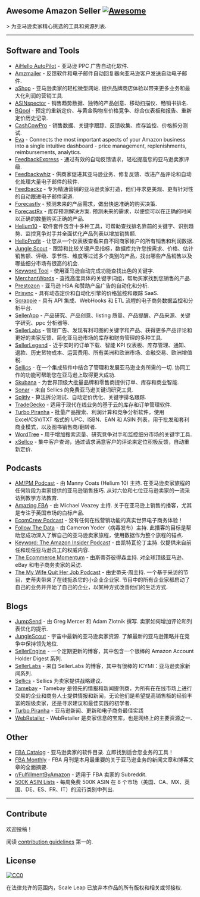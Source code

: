 <div class="github-widget" data-repo="ScaleLeap/awesome-amazon-seller"></div>

## Awesome Amazon Seller [![Awesome](https://awesome.re/badge.svg)](https://awesome.re)

&gt; 为亚马逊卖家精心挑选的工具和资源列表.



---

## Software and Tools

- [AiHello AutoPilot](https://www.aihello.com/) - 亚马逊 PPC 广告自动化软件.
- [Amzmailer](https://amzmailer.com/) - 反馈软件和电子邮件自动回复器向亚马逊客户发送自动电子邮件.
- [aShop](https://ashop.co)  - 亚马逊卖家的轻松微型网站. 提供品牌商店体验以带来更多业务和最大化利润的营销工具.
- [ASINspector](https://asinspector.com/) - 销售趋势数据、独特的产品创意、移动扫描仪、畅销书排名.
- [BQool](https://www.bqool.com/) - 预定的重新定价、与黄金购物车价格竞争、综合仪表板和报告、重新定价历史记录.
- [CashCowPro](https://www.cashcowpro.com/) - 销售数据、关键字跟踪、反馈收集、库存监控、价格拆分测试.
- [Eva](https://eva.guru/) - Connects the most important aspects of your Amazon business into a single intuitive dashboard - price management, replenishments, reimbursements, analytics.
- [FeedbackExpress](https://www.feedbackexpress.com/) - 通过有效的自动反馈请求，轻松提高您的亚马逊卖家评级.
- [Feedbackwhiz](https://www.feedbackwhiz.com/) - 供商家促进其亚马逊业务、修复反馈、改进产品评论和自动化处理大量电子邮件的软件.
- [Feedbackz](https://www.feedbackz.com/) - 专为精通营销的亚马逊卖家打造，他们寻求更美观、更有针对性的自动跟进电子邮件渠道.
- [Forecastly](https://www.forecast.ly/) - 预测未来的产品需求，做出快速准确的购买决策.
- [ForecastRx](https://www.forecastrx.com/)  - 库存预测解决方案. 预测未来的需求，以便您可以在正确的时间以正确的数量购买正确的产品.
- [Helium10](https://www.helium10.com/) - 软件套件包含十多种工具，可帮助查找排名靠前的关键字、识别趋势、监控竞争对手并全面优化产品列表以增加销售额.
- [HelloProfit](https://helloprofit.com/) - 让您从一个仪表板查看来自不同商家帐户的所有销售和利润数据.
- [Jungle Scout](https://www.junglescout.com/) - 跟踪和比较关键产品指标，数据库允许您按需求、价格、估计销售额、评级、季节性、维度等过滤多个类别的产品，找出哪些产品销售以及哪些细分市场有很高的机会.
- [Keyword Tool](https://keywordtool.io/amazon) - 使用亚马逊自动完成功能查找出色的关键字.
- [MerchantWords](https://www.merchantwords.com/) - 查找高度具体的关键字词组，帮助买家找到您销售的产品.
- [Prestozon](https://prestozon.com/) - 亚马逊 HSA 和赞助产品广告的自动化和分析.
- [Prisync](https://prisync.com/) - 具有动态定价和自动化引擎的价格监控和跟踪 SaaS.
- [Scrappie](https://scrappie.app) - 具有 API 集成、WebHooks 和 ETL 流程的电子商务数据监控和分析平台.
- [SellerApp](https://www.sellerapp.com/) - 产品研究、产品创意、listing 质量、产品提醒、产品来源、关键字研究、ppc 分析器等.
- [SellerLabs](https://www.sellerlabs.com/tools/) - 管理广告、发现有利可图的关键字和产品、获得更多产品评论和更好的卖家反馈、简化亚马逊市场的库存和财务管理的多种工具.
- [SellerLegend](https://sellerlegend.com/) - 近乎实时的订单下载、智能 KPI 仪表板、库存管理、通知、退款、历史货物成本、运营费用、所有美洲和欧洲市场、金融交易、欧洲增值税.
- [Sellics](https://sellics.com)  - 在一个集成软件中结合了管理和发展亚马逊业务所需的一切. 协同工作的功能可帮助您在亚马逊上取得更大成功.
- [Skubana](https://www.skubana.com/) - 为世界顶级大批量品牌和零售商提供订单、库存和商业智能.
- [Sonar](http://sonar-tool.com/) - 来自 Sellics 的免费亚马逊关键词研究工具.
- [Splitly](https://splitly.com/) - 算法拆分测试、自动定价优化、关键字排名跟踪.
- [TradeGecko](https://www.tradegecko.com/) - 适用于现代在线业务的基于云的库存和订单管理软件.
- [Turbo Piranha](https://www.turbopiranha.com/) - 批量产品搜索、利润计算和竞争分析软件，使用 Excel/CSV/TXT 格式的 UPC、ISBN、EAN 和 ASIN 列表，用于批发和套利商业模式，以及图书销售商/翻转者.
- [WordTree](https://www.wordtree.io/) - 用于增加搜索流量、研究竞争对手和监控细分市场的关键字工具.
- [xSellco](https://www.xsellco.com/) - 集中客户查询，通过请求满意客户的评论来定位积极反馈，自动重新定价.

## Podcasts

- [AM/PM Podcast](https://www.ampmpodcast.com/)  - 由 Manny Coats (Helium 10) 主持. 在亚马逊卖家旅程的任何阶段为卖家提供的亚马逊销售技巧. 从对六位和七位亚马逊卖家的一流采访到教学方法教育.
- [Amazing FBA](https://amazingfba.com/blog-podcast/)  - 由 Michael Veazey 主持. 关于在亚马逊上销售的播客，尤其是专注于英国市场的白标产品.
- [EcomCrew Podcast](https://www.ecomcrew.com/ecomcrew-podcast/) - 没有任何在线营销功能的真实世界电子商务体验！
- [Follow The Data](https://viral-launch.com/follow-the-data-amazon-fba-seller-podcast.html)  - 由 Cameron Yoder（病毒发布）主持. 此播客的目标是帮助您成功深入了解自己的亚马逊卖家旅程，使用数据作为整个旅程的锚点.
- [Keyword: The Amazon Insider Podcast](http://keywordpodcast.com/)  - 由凯特瓦伦丁主持. 仅提供来自前任和现任亚马逊员工的权威内容.
- [The Ecommerce Momentum](https://ecommercemomentum.com/)  - 由斯蒂芬彼得森主持. 对全球顶级亚马逊、eBay 和电子商务卖家的采访.
- [The My Wife Quit Her Job Podcast](https://mywifequitherjob.com/category/podcast/)  - 由史蒂夫·周主持. 一个基于采访的节目，史蒂夫带来了在线扼杀它的小企业企业家. 节目中的所有企业家都启动了自己的业务并开始了自己的企业，以某种方式改善他们的生活方式.

## Blogs

- [JumpSend](https://www.jumpsend.com/blog/)  - 由 Greg Mercer 和 Adam Zlotnik 撰写. 卖家如何增加评论和列表优化的提示.
- [JungleScout](https://www.junglescout.com/blog/)  - 宇宙中最新的亚马逊卖家资源. 了解最新的亚马逊策略并在竞争中保持领先地位.
- [SellerEngine](https://sellerengine.com/blog/) - 一个定期更新的博客，其中包含一个很棒的 Amazon Account Holder Digest 系列.
- [SellerLabs](https://www.sellerlabs.com/blog/) - 来自 SellerLabs 的博客，其中有很棒的 ICYMI：亚马逊卖家新闻系列.
- [Sellics](https://sellics.com/blog) - Sellics 为卖家提供战略建议.
- [Tamebay](https://tamebay.com/) - Tamebay 是领先的情报和新闻提供商，为所有在在线市场上进行交易的企业和商务人士提供情报和新闻，无论他们是希望提高销售额的经验丰富的超级卖家，还是寻求建议和最佳实践的初学者.
- [Turbo Piranha](https://www.turbopiranha.com/articles/) - 亚马逊新闻、更新和电子商务最佳实践
- [WebRetailer](https://www.webretailer.com/) - WebRetailer 是卖家信息的宝库，也是网络上的主要资源之一.

## Other

- [FBA Catalog](https://fbacatalog.com)  - 亚马逊卖家的软件目录. 立即找到适合您业务的工具！
- [FBA Monthly](https://fbamonthly.com) - FBA 月刊是本月最重要的关于亚马逊业务的新闻文章和博客文章的全面摘要.
- [r/FulfillmentByAmazon](https://www.reddit.com/r/FulfillmentByAmazon/) - 适用于 FBA 卖家的 Subreddit.
- [500K ASIN Lists](https://app.turbopiranha.com/Download/bestselleritems) - 每周免费 500K ASIN 在 8 个市场（美国、CA、MX、英国、DE、ES、FR、IT）的流行类别中列出.  

---

## Contribute

欢迎投稿！

阅读 [contribution guidelines](https://github.com/ScaleLeap/awesome-amazon-seller/blob/master/contributing.md) 第一的.

## License

[![CC0](https://mirrors.creativecommons.org/presskit/buttons/88x31/svg/cc-zero.svg)](http://creativecommons.org/publicdomain/zero/1.0)

在法律允许的范围内，Scale Leap 已放弃本作品的所有版权和相关或邻接权.
